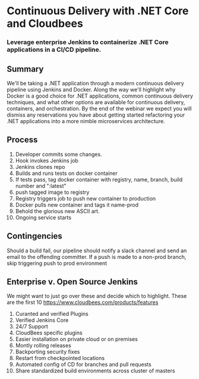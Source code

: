 # Continuous Delivery with .NET Core and Cloudbees

### Leverage enterprise Jenkins to containerize .NET Core applications in a CI/CD pipeline.

## Summary

We'll be taking a .NET application through a modern continuous delivery pipeline using Jenkins and Docker. Along the way we'll highlight why Docker is a good choice for .NET applications, common continuous delivery techniques, and what other options are available for continuous delivery, containers, and orchestration. By the end of the webinar we expect you will dismiss any reservations you have about getting started refactoring your .NET applications into a more nimble microservices architecture.


## Process

1. Developer commits some changes.
2. Hook invokes Jenkins job
3. Jenkins clones repo
4. Builds and runs tests on docker container
5. If tests pass, tag docker container with registry, name, branch, build number and ":latest"
6. push tagged image to registry
7. Registry triggers job to push new container to production
8. Docker pulls new container and tags it name-prod
8. Behold the glorious new ASCII art.
9. Ongoing service starts 

## Contingencies

Should a build fail, our pipeline should notify a slack channel and send an email to the offending committer. 
If a push is made to a non-prod branch, skip triggering push to prod environment

## Enterprise v. Open Source Jenkins

We might want to just go over these and decide which to highlight. These are the first 10
https://www.cloudbees.com/products/features

1. Curanted and verified Plugins
2. Verified Jenkins Core
3. 24/7 Support
4. CloudBees specific plugins
5. Easier installation on private cloud or on premises
6. Montly rolling releases
7. Backporting security fixes
8. Restart from checkpointed locations
9. Automated config of CD for branches and pull requests
10. Share standardized build environments across cluster of masters


